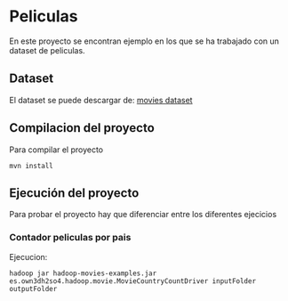 # Peliculas
En este proyecto se encontran ejemplo en los que se ha trabajado con un dataset de peliculas.

## Dataset
El dataset se puede descargar de: [movies dataset](https://www.kaggle.com/deepmatrix/imdb-5000-movie-dataset)

## Compilacion del proyecto
Para compilar el proyecto
```
mvn install
```

## Ejecución del proyecto
Para probar el proyecto hay que diferenciar entre los diferentes ejecicios

### Contador peliculas por pais
Ejecucion:
```
hadoop jar hadoop-movies-examples.jar es.own3dh2so4.hadoop.movie.MovieCountryCountDriver inputFolder outputFolder
```
